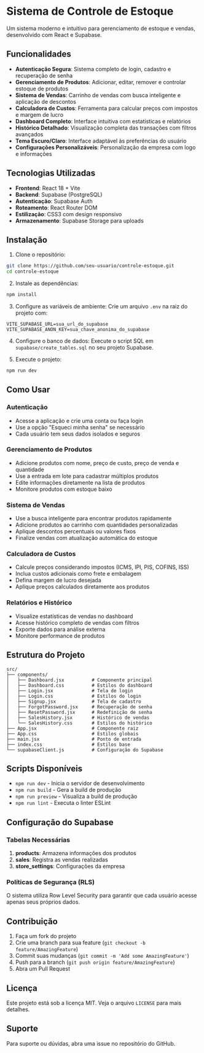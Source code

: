 # Sistema de Controle de Estoque

Um sistema moderno e intuitivo para gerenciamento de estoque e vendas, desenvolvido com React e Supabase.

## Funcionalidades

- **Autenticação Segura**: Sistema completo de login, cadastro e recuperação de senha
- **Gerenciamento de Produtos**: Adicionar, editar, remover e controlar estoque de produtos
- **Sistema de Vendas**: Carrinho de vendas com busca inteligente e aplicação de descontos
- **Calculadora de Custos**: Ferramenta para calcular preços com impostos e margem de lucro
- **Dashboard Completo**: Interface intuitiva com estatísticas e relatórios
- **Histórico Detalhado**: Visualização completa das transações com filtros avançados
- **Tema Escuro/Claro**: Interface adaptável às preferências do usuário
- **Configurações Personalizáveis**: Personalização da empresa com logo e informações

## Tecnologias Utilizadas

- **Frontend**: React 18 + Vite
- **Backend**: Supabase (PostgreSQL)
- **Autenticação**: Supabase Auth
- **Roteamento**: React Router DOM
- **Estilização**: CSS3 com design responsivo
- **Armazenamento**: Supabase Storage para uploads

## Instalação

1. Clone o repositório:
```bash
git clone https://github.com/seu-usuario/controle-estoque.git
cd controle-estoque
```

2. Instale as dependências:
```bash
npm install
```

3. Configure as variáveis de ambiente:
Crie um arquivo `.env` na raiz do projeto com:
```
VITE_SUPABASE_URL=sua_url_do_supabase
VITE_SUPABASE_ANON_KEY=sua_chave_anonima_do_supabase
```

4. Configure o banco de dados:
Execute o script SQL em `supabase/create_tables.sql` no seu projeto Supabase.

5. Execute o projeto:
```bash
npm run dev
```

## Como Usar

### Autenticação
- Acesse a aplicação e crie uma conta ou faça login
- Use a opção "Esqueci minha senha" se necessário
- Cada usuário tem seus dados isolados e seguros

### Gerenciamento de Produtos
- Adicione produtos com nome, preço de custo, preço de venda e quantidade
- Use a entrada em lote para cadastrar múltiplos produtos
- Edite informações diretamente na lista de produtos
- Monitore produtos com estoque baixo

### Sistema de Vendas
- Use a busca inteligente para encontrar produtos rapidamente
- Adicione produtos ao carrinho com quantidades personalizadas
- Aplique descontos percentuais ou valores fixos
- Finalize vendas com atualização automática do estoque

### Calculadora de Custos
- Calcule preços considerando impostos (ICMS, IPI, PIS, COFINS, ISS)
- Inclua custos adicionais como frete e embalagem
- Defina margem de lucro desejada
- Aplique preços calculados diretamente aos produtos

### Relatórios e Histórico
- Visualize estatísticas de vendas no dashboard
- Acesse histórico completo de vendas com filtros
- Exporte dados para análise externa
- Monitore performance de produtos

## Estrutura do Projeto

```
src/
├── components/
│   ├── Dashboard.jsx          # Componente principal
│   ├── Dashboard.css          # Estilos do dashboard
│   ├── Login.jsx              # Tela de login
│   ├── Login.css              # Estilos do login
│   ├── Signup.jsx             # Tela de cadastro
│   ├── ForgotPassword.jsx     # Recuperação de senha
│   ├── ResetPassword.jsx      # Redefinição de senha
│   ├── SalesHistory.jsx       # Histórico de vendas
│   └── SalesHistory.css       # Estilos do histórico
├── App.jsx                    # Componente raiz
├── App.css                    # Estilos globais
├── main.jsx                   # Ponto de entrada
├── index.css                  # Estilos base
└── supabaseClient.js          # Configuração do Supabase
```

## Scripts Disponíveis

- `npm run dev` - Inicia o servidor de desenvolvimento
- `npm run build` - Gera a build de produção
- `npm run preview` - Visualiza a build de produção
- `npm run lint` - Executa o linter ESLint

## Configuração do Supabase

### Tabelas Necessárias

1. **products**: Armazena informações dos produtos
2. **sales**: Registra as vendas realizadas
3. **store_settings**: Configurações da empresa

### Políticas de Segurança (RLS)

O sistema utiliza Row Level Security para garantir que cada usuário acesse apenas seus próprios dados.

## Contribuição

1. Faça um fork do projeto
2. Crie uma branch para sua feature (`git checkout -b feature/AmazingFeature`)
3. Commit suas mudanças (`git commit -m 'Add some AmazingFeature'`)
4. Push para a branch (`git push origin feature/AmazingFeature`)
5. Abra um Pull Request

## Licença

Este projeto está sob a licença MIT. Veja o arquivo `LICENSE` para mais detalhes.

## Suporte

Para suporte ou dúvidas, abra uma issue no repositório do GitHub.